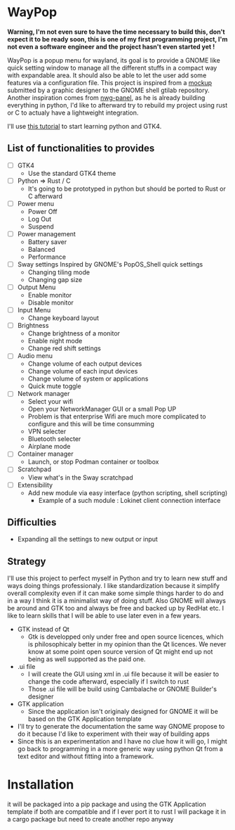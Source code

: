 # WayPop

**Warning, I'm not even sure to have the time necessary to build this,
don't expect it to be ready soon, this is one of my first programming project,
I'm not even a software engineer and the project hasn't even started yet !**

WayPop is a popup menu for wayland, its goal is to provide a GNOME like quick setting
window to manage all the different stuffs in a compact way with expandable area.
It should also be able to let the user add some features via a configuration file.
This project is inspired from a [mockup](https://gitlab.gnome.org/Teams/Design/os-mockups/-/commit/f07e260f25afb96dcfa7fcf4401a47c73bdc8f72) submitted by a graphic designer to the GNOME
shell gtilab repository. Another inspiration comes from [nwg-panel](https://github.com/nwg-piotr/nwg-panel), as he is already building everything in python, I'd like to afterward try to rebuild my project using rust or C to actualy have a lightweight integration.

I'll use [this tutorial](https://github.com/Taiko2k/GTK4PythonTutorial) to start learning python and GTK4. 
## List of functionalities to provides
- [ ] GTK4
    - Use the standard GTK4 theme
- [ ] Python => Rust / C  
    - It's going to be prototyped in python but should be ported to Rust or C afterward
- [ ] Power menu
    - Power Off
    - Log Out
    - Suspend
- [ ] Power management
    - Battery saver
    - Balanced
    - Performance
- [ ] Sway settings
    Inspired by GNOME's PopOS_Shell quick settings
    - Changing tiling mode
    - Changing gap size
- [ ] Output Menu
    - Enable monitor
    - Disable monitor
- [ ] Input Menu
    - Change keyboard layout
- [ ] Brightness
    - Change brightness of a monitor
    - Enable night mode
    - Change red shift settings
- [ ] Audio menu
    - Change volume of each output devices
    - Change volume of each input devices
    - Change volume of system or applications
    - Quick mute toggle
- [ ] Network manager
    - Select your wifi
    - Open your NetworkManager GUI or a small Pop UP
    - Problem is that enterprise Wifi are much more complicated to configure and this will be time consumming
    - VPN selecter
    - Bluetooth selecter
    - Airplane mode
- [ ] Container manager
    - Launch, or stop Podman container or toolbox
- [ ] Scratchpad
    - View what's in the Sway scratchpad
- [ ] Extensibility
    - Add new module via easy interface (python scripting, shell scripting)
        - Example of a such module : Lokinet client connection interface
## Difficulties
- Expanding all the settings to new output or input
## Strategy
I'll use this project to perfect myself in Python and try to learn new stuff and ways doing things professionaly. I like standardization because it simplify overall complexity even if it can make some simple things harder to do and in a way I think it is a minimalist way of doing stuff. Also GNOME will always be around and GTK too and always be free and backed up by RedHat etc. I like to learn skills that I will be able to use later even in a few years. 
- GTK instead of Qt
    - Gtk is developped only under free and open source licences, which is philosophicaly better in my opinion than the Qt licences. We never know at some point open source version of Qt might end up not being as well supported as the paid one.
- .ui file
    - I will create the GUI using xml in .ui file because it will be easier to change the code afterward, especially if I switch to rust
    - Those .ui file will be build using Cambalache or GNOME Builder's designer
- GTK application
    - Since the application isn't originaly designed for GNOME it will be based on the GTK Application template
- I'll try to generate the documentation the same way GNOME propose to do it because I'd like to experiment with their way of building apps
- Since this is an experimentation and I have no clue how it will go, I might go back to programming in a more generic way using python Qt from a text editor and without fitting into a framework.
# Installation
it will be packaged into a pip package and using the GTK Application template if both are compatible and if I ever port it to rust I will package it in a cargo package but need to create another repo anyway
